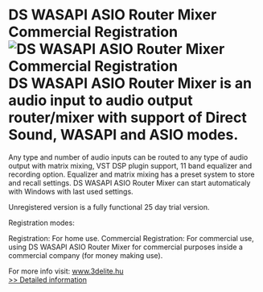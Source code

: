 # DS WASAPI ASIO Router Mixer Commercial Registration<br />![DS WASAPI ASIO Router Mixer Commercial Registration](https://mycommerce.akamaized.net/api/pimages/P300770726/BIG/300770726.PNG)<br />DS WASAPI ASIO Router Mixer is an audio input to audio output router/mixer with support of Direct Sound, WASAPI and ASIO modes.
Any type and number of audio inputs can be routed to any type of audio output with matrix mixing, VST DSP plugin support, 11 band equalizer and recording option.
Equalizer and matrix mixing has a preset system to store and recall settings.
DS WASAPI ASIO Router Mixer can start automaticaly with Windows with last used settings.

Unregistered version is a fully functional 25 day trial version.

Registration modes:

Registration: For home use.
Commercial Registration: For commercial use, using DS WASAPI ASIO Router Mixer for commercial purposes inside a commercial company (for money making use).

For more info visit: www.3delite.hu<br />[>> Detailed information](https://secure.shareit.com/shareit/product.html?productid=300770726&affiliateid=200057808)